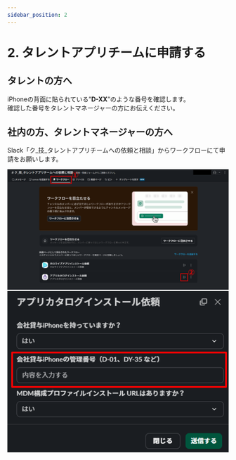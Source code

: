 ```yaml
---
sidebar_position: 2
---
```

# 2. タレントアプリチームに申請する

## タレントの方へ

iPhoneの背面に貼られている”**D-XX**”のような番号を確認します。  
確認した番号をタレントマネージャーの方にお伝えください。

## 社内の方、タレントマネージャーの方へ

Slack「ク_技_タレントアプリチームへの依頼と相談」からワークフローにて申請をお願いします。

![img.png](img.png)
![img_1.png](img_1.png)
